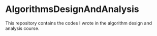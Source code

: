 # AlgorithmsDesignAndAnalysis

This repository contains the codes I wrote in the algorithm design and analysis course.
